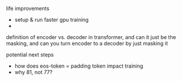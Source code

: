 
life improvements
- setup & run faster gpu training
- 




definition of encoder vs. decoder in transformer, and can it just be the masking, and can you turn encoder to a decoder by just masking it

potential next steps
- how does eos-token  = padding token impact training
- why 81, not 77?

